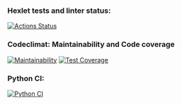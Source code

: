 ### Hexlet tests and linter status:
[![Actions Status](https://github.com/proggressor/python-project-50/workflows/hexlet-check/badge.svg)](https://github.com/proggressor/python-project-50/actions)

### Codeclimat: Maintainability and Code coverage
[![Maintainability](https://api.codeclimate.com/v1/badges/24650d708145428abe17/maintainability)](https://codeclimate.com/github/proggressor/python-project-50/maintainability)
[![Test Coverage](https://api.codeclimate.com/v1/badges/24650d708145428abe17/test_coverage)](https://codeclimate.com/github/proggressor/python-project-50/test_coverage)

### Python CI:
[![Python CI](https://github.com/proggressor/python-project-50/actions/workflows/tests.yml/badge.svg)](https://github.com/proggressor/python-project-50/actions/workflows/tests.yml)